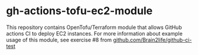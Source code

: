 # gh-actions-tofu-ec2-module

This repository contains OpenTofu/Terraform module that allows GitHub actions CI to deploy EC2 instances. For more information about example usage of this module, see exercise #8 from [github.com/Brain2life/github-ci-test](https://github.com/Brain2life/github-ci-test) 
